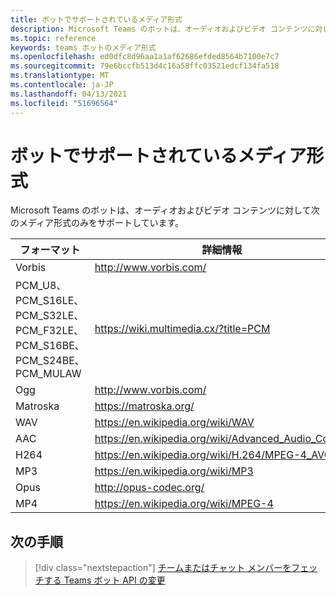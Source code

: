 ```yaml
---
title: ボットでサポートされているメディア形式
description: Microsoft Teams のボットは、オーディオおよびビデオ コンテンツに対して次のメディア形式のみをサポートしています。
ms.topic: reference
keywords: teams ボットのメディア形式
ms.openlocfilehash: ed0dfc8d96aa1a1af62686efded8564b7100e7c7
ms.sourcegitcommit: 79e6bccfb513d4c16a58ffc03521edcf134fa518
ms.translationtype: MT
ms.contentlocale: ja-JP
ms.lasthandoff: 04/13/2021
ms.locfileid: "51696564"
---
```

# <a name="supported-media-formats-for-bots"></a>ボットでサポートされているメディア形式

Microsoft Teams のボットは、オーディオおよびビデオ コンテンツに対して次のメディア形式のみをサポートしています。

| フォーマット | 詳細情報 |
| --- | --- |
| Vorbis | http://www.vorbis.com/ |
| PCM_U8、PCM_S16LE、PCM_S32LE、PCM_F32LE、PCM_S16BE、PCM_S24BE、PCM_MULAW | https://wiki.multimedia.cx/?title=PCM |
| Ogg | http://www.vorbis.com/ |
| Matroska | https://matroska.org/ |
| WAV | https://en.wikipedia.org/wiki/WAV |
| AAC | https://en.wikipedia.org/wiki/Advanced_Audio_Coding |
| H264 | https://en.wikipedia.org/wiki/H.264/MPEG-4_AVC |
| MP3 | https://en.wikipedia.org/wiki/MP3 |
| Opus | http://opus-codec.org/ |
| MP4 | https://en.wikipedia.org/wiki/MPEG-4 |

## <a name="next-step"></a>次の手順

> [!div class="nextstepaction"]
> [チームまたはチャット メンバーをフェッチする Teams ボット API の変更](~/resources/team-chat-member-api-changes.md)
